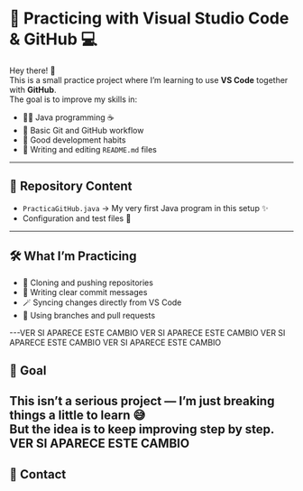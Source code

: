 <!-- # LearningVSC -->
# 🚀 Practicing with Visual Studio Code & GitHub 💻

Hey there! 👋  
This is a small practice project where I’m learning to use **VS Code** together with **GitHub**.  
The goal is to improve my skills in:

- 🧑‍💻 Java programming ☕  
- 🔄 Basic Git and GitHub workflow  
- 🧠 Good development habits  
- 📝 Writing and editing `README.md` files

---

## 📂 Repository Content

- `PracticaGitHub.java` → My very first Java program in this setup ✨  
- Configuration and test files 🧪

---

## 🛠️ What I’m Practicing

- 📌 Cloning and pushing repositories  
- 💬 Writing clear commit messages  
- 🪄 Syncing changes directly from VS Code  
- 🤝 Using branches and pull requests

---VER SI APARECE ESTE CAMBIO
VER SI APARECE ESTE CAMBIO
VER SI APARECE ESTE CAMBIO
VER SI APARECE ESTE CAMBIO


## 🐣 Goal

This isn’t a serious project — I’m just **breaking things a little to learn** 😅  
But the idea is to keep improving step by step.  
VER SI APARECE ESTE CAMBIO
---

## 🌟 Contact



